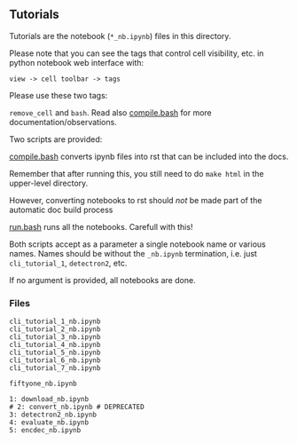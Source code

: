  
## Tutorials

Tutorials are the notebook (``*_nb.ipynb``) files in this directory.

Please note that you can see the tags that control cell visibility, etc. in python notebook web interface with:
```
view -> cell toolbar -> tags
```
Please use these two tags:

``remove_cell`` and ``bash``.  Read also [compile.bash](compile.bash) for more documentation/observations.

Two scripts are provided:

[compile.bash](compile.bash) converts ipynb files into rst that can be included into the docs.

Remember that after running this, you still need to do ``make html`` in the upper-level directory.

However, converting notebooks to rst should *not* be made part of the automatic doc build process

[run.bash](run.bash) runs all the notebooks.  Carefull with this!

Both scripts accept as a parameter a single notebook name or various names.  Names should be
without the ``_nb.ipynb`` termination, i.e. just ``cli_tutorial_1``, ``detectron2``, etc.

If no argument is provided, all notebooks are done.

### Files

```
cli_tutorial_1_nb.ipynb
cli_tutorial_2_nb.ipynb
cli_tutorial_3_nb.ipynb
cli_tutorial_4_nb.ipynb
cli_tutorial_5_nb.ipynb
cli_tutorial_6_nb.ipynb
cli_tutorial_7_nb.ipynb

fiftyone_nb.ipynb

1: download_nb.ipynb
# 2: convert_nb.ipynb # DEPRECATED
3: detectron2_nb.ipynb
4: evaluate_nb.ipynb
5: encdec_nb.ipynb
```
